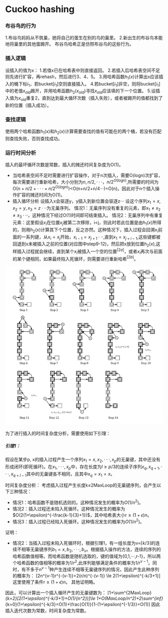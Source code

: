 # Cuckoo hashing

### 布谷鸟的行为
1.布谷鸟妈妈从不筑巢，她将自己的蛋生在别的鸟的巢里。
2.新出生的布谷鸟本能地将巢里的其他蛋踢开。
布谷鸟哈希正是仿照布谷鸟的这些行为。


### 插入逻辑
设插入的值为x：
1.若值x已在哈希表中则直接返回。
2.若插入后哈希表空间不足则先进行扩容，再rehash，然后进行3、4、5。
3.用哈希函数$h_1(x)$计算出x应该插入的桶下标$i_1$，若bucket[$i_1$]空则直接插入。
4.若bucket[$i_1$]非空，则将bucket[$i_1$]中的老值$x_{old}$踢开，并用哈希函数$h_2(x_{old})$寻找$x_{old}$应该填的下一个位置。
5.设插入值为$x_{old}$重复2，直到达到最大循环次数（插入失败），或者被踢开的值都找到了新的位置（插入成功）。

### 查找逻辑
使用两个哈希函数$h_1(x)$和$h_2(x)$计算需要查找的值有可能在的两个桶，若没有匹配则查找失败，否则查找成功。


### 运行时间分析
插入的最坏循环次数是常数，插入的摊还时间复杂度为O(1)。
- 当哈希表空间不足时需要进行扩容操作，对于n次插入，需要O(logn)次扩容，每次需要进行重新哈希，大小分别为$n,n/2,···，n/2^{O(logn)}$,所需要的时间为O($n+n/2+···+n/2^{O(logn)}$)$<$O(n+n/2+n/4···)=O(n)。因此对于n个插入操作扩容的摊还时间为O(1)。
- 插入循环分析
设插入x会驱逐y，y插入到新位置会驱逐z···
设这个序列$x_1=x,x_2=y,x_3=z···$为无巢序列。
情况1：无巢序列没有重复的元素，即$x_1\ne x_2\ne x_3···$，这种情况下经过O(1)时间即可结束插入。
情况2：无巢序列中有重复元素：这里假设$x_i$在位置$x_j$被第二次移除，i$<$j，则此时若此位置是由$h_1(x)$所得的，则用$h_2(x)$计算其下个位置，反之亦然。这种情况下，插入过程会回溯$x_i$前面的一系列键，从$x_i=x_j$开始，$x_{i-1}=x_{j+1}···$,直到$x_1=x_{j+i-1}$,这些键都被回退到x未被插入之前的位置(对应图中step9-12)，然后把x放到位置$h_2(x)$,这样插入过程就会继续，直到某个$x_l$被插入一个空的位置$^{[2a]}$，或者$x_l$再次与前面的某个键相同，如果最终陷入死循环，则需要进行重新哈希$^{[2b]}$。

![](ch.jpg)

为了进行插入的时间复杂度分析，需要使用如下引理：
##### 引理1：
假设在某步p, x的插入过程产生一个序列$x_1=x,x_2,···,x_p$的无巢键，其中还没有形成闭环(即死循环)。在$x_1,···,x_p$中，存在长度为$l≥p/3$的连续子序列$x_q,x_{q + 1},···,x_{q + l−1}$其中的无巢键各不相同，且其中$x_q = x_1 = x$。

时间复杂度分析：
考虑插入过程产生长度k$\le$2MaxLoop的无巢键序列，会产生以下三种情况：
- 情况1：哈希函数不是随机选则的。这种情况发生的概率为$O(1/n^2)$。
- 情况2：插入过程还未陷入死循环。这种情况发生的概率为$O(2(1+\epsilon)^{-\frac{k-1}{3}+1})$，其中哈希表大小r$\ge (1+\epsilon)n$。
- 情况3：插入过程已经陷入死循环。这种情况发生的概率为$O(1/n^2)$。

证明：
- 情况2：当插入过程未陷入死循环时，根据引理1，有一组长度为v=$\lceil k/3 \rceil$的连续不相等无巢键序列$b_1=x,b_2,···,b_v$。根据插入操作的方法，连续的序列的哈希函数值相等。而哈希函数是随机选取的，键的值域为{0,1,···,r-1}，所以两个哈希函数的值相等的概率为$1/r^2$,此序列能够满足条件的概率为$1/r^{v-1}$。同时，有不多于$n^{v-1}$种产生连续不相等无巢键序列的情况，因此产生此种序列的概率为：
  \[2n^{v-1}r^{-(v-1)}=2(r/n)^{-(v-1)} \le 2(1+\epsilon)^{-k/3+1}\]
这里使用了条件r$\ge (1+\epsilon)n$。
其他证明略。

因此，可以计算出一个插入循环产生的无巢键数为：
\[1+\sum^{2MaxLoop}_{k=2}[2(1+\epsilon)^{-k/3+1}+O(1/{n^2})]\le 1+O(MaxLoop/n^2)+2\sum^{inf}_{k=0}(1+\epsilon)^{-k/3}=O(1)+\frac{O(1)}{1-(1+\epsilon)^{-1/3}}=O(1)\]
因此插入迭代次数为常数，时间复杂度为常数。

